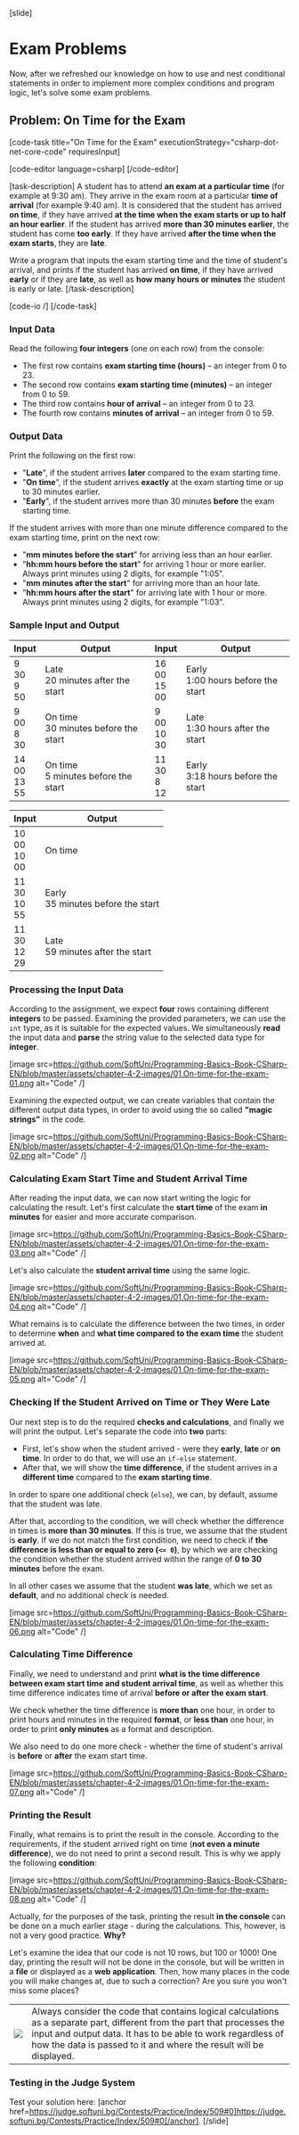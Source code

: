 [slide]
# Exam Problems

Now, after we refreshed our knowledge on how to use and nest conditional statements in order to implement more complex conditions and program logic, let's solve some exam problems.

## Problem: On Time for the Exam

[code-task title="On Time for the Exam" executionStrategy="csharp-dot-net-core-code" requiresInput]

[code-editor language=csharp]
[/code-editor]

[task-description]
A student has to attend **an exam at a particular time** (for example at 9:30 am). They arrive in the exam room at a particular **time of arrival** (for example 9:40 am). It is considered that the student has arrived **on time**, if they have arrived **at the time when the exam starts or up to half an hour earlier**. If the student has arrived **more than 30 minutes earlier**, the student has come **too early**. If they have arrived **after the time when the exam starts**, they are **late**. 

Write a program that inputs the exam starting time and the time of student's arrival, and prints if the student has arrived **on time**, if they have arrived **early** or if they are **late**, as well as **how many hours or minutes** the student is early or late.
[/task-description]

[code-io /]
[/code-task]

### Input Data

Read the following **four integers** (one on each row) from the console:

- The first row contains **exam starting time (hours)** – an integer from 0 to 23.
- The second row contains **exam starting time (minutes)** – an integer from 0 to 59.
- The third row contains **hour of arrival** – an integer from 0 to 23.
- The fourth row contains **minutes of arrival** – an integer from 0 to 59.

### Output Data

Print the following on the first row:

- "**Late**", if the student arrives **later** compared to the exam starting time.
- "**On time**", if the student arrives **exactly** at the exam starting time or up to 30 minutes earlier.
- "**Early**", if the student arrives more than 30 minutes **before** the exam starting time.

If the student arrives with more than one minute difference compared to the exam starting time, print on the next row:

- "**mm minutes before the start**" for arriving less than an hour earlier.
- "**hh:mm hours before the start**" for arriving 1 hour or more earlier. Always print minutes using 2 digits, for example "1:05".
- "**mm minutes after the start**" for arriving more than an hour late.
- "**hh:mm hours after the start**" for arriving late with 1 hour or more. Always print minutes using 2 digits, for example "1:03".

### Sample Input and Output

|        Input       |                Output                |        Input       |               Output               |
|--------------------|--------------------------------------|--------------------|------------------------------------|
|9<br>30<br>9<br>50  |Late<br>20 minutes after the start    |16<br>00<br>15<br>00|Early<br>1:00 hours before the start|
|9<br>00<br>8<br>30  |On time<br>30 minutes before the start|9<br>00<br>10<br>30 |Late<br>1:30 hours after the start  |
|14<br>00<br>13<br>55|On time<br>5 minutes before the start |11<br>30<br>8<br>12|Early<br>3:18 hours before the start|

|        Input       |               Output               |
|--------------------|------------------------------------|
|10<br>00<br>10<br>00|On time                             |
|11<br>30<br>10<br>55|Early<br>35 minutes before the start|
|11<br>30<br>12<br>29|Late<br>59 minutes after the start  |

### Processing the Input Data

According to the assignment, we expect **four** rows containing different **integers** to be passed. Examining the provided parameters, we can use the `int` type, as it is suitable for the expected values. We simultaneously **read** the input data and **parse** the string value to the selected data type for **integer**.

[image src=https://github.com/SoftUni/Programming-Basics-Book-CSharp-EN/blob/master/assets/chapter-4-2-images/01.On-time-for-the-exam-01.png alt="Code" /]

Examining the expected output, we can create variables that contain the different output data types, in order to avoid using the so called **"magic strings"** in the code.

[image src=https://github.com/SoftUni/Programming-Basics-Book-CSharp-EN/blob/master/assets/chapter-4-2-images/01.On-time-for-the-exam-02.png alt="Code" /]

### Calculating Exam Start Time and Student Arrival Time

After reading the input data, we can now start writing the logic for calculating the result. Let's first calculate the **start time** of the exam **in minutes** for easier and more accurate comparison.

[image src=https://github.com/SoftUni/Programming-Basics-Book-CSharp-EN/blob/master/assets/chapter-4-2-images/01.On-time-for-the-exam-03.png alt="Code" /]

Let's also calculate the **student arrival time** using the same logic.

[image src=https://github.com/SoftUni/Programming-Basics-Book-CSharp-EN/blob/master/assets/chapter-4-2-images/01.On-time-for-the-exam-04.png alt="Code" /]

What remains is to calculate the difference between the two times, in order to determine **when** and **what time compared to the exam time** the student arrived at.

[image src=https://github.com/SoftUni/Programming-Basics-Book-CSharp-EN/blob/master/assets/chapter-4-2-images/01.On-time-for-the-exam-05.png alt="Code" /]

### Checking If the Student Arrived on Time or They Were Late

Our next step is to do the required **checks and calculations**, and finally we will print the output. Let's separate the code into **two** parts: 

- First, let's show when the student arrived - were they **early**, **late** or **on time**. In order to do that, we will use an `if-else` statement. 
- After that, we will show the **time difference**, if the student arrives in a **different time** compared to the **exam starting time**.

In order to spare one additional check (`else`), we can, by default, assume that the student was late. 

After that, according to the condition, we will check whether the difference in times is **more than 30 minutes**. If this is true, we assume that the student is **early**. If we do not match the first condition, we need to check if **the difference is less than or equal to zero (`<= 0`)**, by which we are checking the condition whether the student arrived within the range of **0 to 30 minutes** before the exam. 

In all other cases we assume that the student **was late**, which we set as **default**, and no additional check is needed.

[image src=https://github.com/SoftUni/Programming-Basics-Book-CSharp-EN/blob/master/assets/chapter-4-2-images/01.On-time-for-the-exam-06.png alt="Code" /]

### Calculating Time Difference

Finally, we need to understand and print **what is the time difference between exam start time and student arrival time**, as well as whether this time difference indicates time of arrival **before or after the exam start**.

We check whether the time difference is **more than** one hour, in order to print hours and minutes in the required **format**, or **less than** one hour, in order to print **only minutes** as a format and description. 

We also need to do one more check - whether the time of student's arrival is **before** or **after** the exam start time.

[image src=https://github.com/SoftUni/Programming-Basics-Book-CSharp-EN/blob/master/assets/chapter-4-2-images/01.On-time-for-the-exam-07.png alt="Code" /]

### Printing the Result

Finally, what remains is to print the result in the console. According to the requirements, if the student arrived right on time (**not even a minute difference**), we do not need to print a second result. This is why we apply the following **condition**:

[image src=https://github.com/SoftUni/Programming-Basics-Book-CSharp-EN/blob/master/assets/chapter-4-2-images/01.On-time-for-the-exam-08.png alt="Code" /]

Actually, for the purposes of the task, printing the result **in the console** can be done on a much earlier stage - during the calculations. This, however, is not a very good practice. **Why?**

Let's examine the idea that our code is not 10 rows, but 100 or 1000! One day, printing the result will not be done in the console, but will be written in a **file** or displayed as a **web application**. Then, how many places in the code you will make changes at, due to such a correction? Are you sure you won't miss some places?

<table><tr><td><img src="https://github.com/SoftUni/Programming-Basics-Book-CSharp-EN/blob/master/assets/alert-icon.png" style="max-width:50px" /></td><td>Always consider the code that contains logical calculations as a separate part, different from the part that processes the input and output data. It has to be able to work regardless of how the data is passed to it and where the result will be displayed.</td></tr></table>

### Testing in the Judge System

Test your solution here: [anchor href=https://judge.softuni.bg/Contests/Practice/Index/509#0]https://judge.softuni.bg/Contests/Practice/Index/509#0[/anchor].
[/slide]